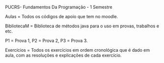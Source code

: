 PUCRS- Fundamentos Da Programação - 1 Semestre

Aulas = Todos os códigos de apoio que tem no moodle.

BibliotecaM = Biblioteca de métodos java para o uso em provas, trabalhos e etc.

P1 = Prova 1, P2 = Prova 2, P3 = Prova 3.    

Exercícios = Todos os exercícios em ordem cronológica que é dado em aula, com as resoluções e explicações de cada exercício.
